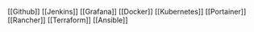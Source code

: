 [[Github]]
[[Jenkins]]
[[Grafana]]
[[Docker]]
[[Kubernetes]]
[[Portainer]]
[[Rancher]]
[[Terraform]]
[[Ansible]]